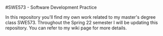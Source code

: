#SWE573 - Software Development Practice

In this repository you'll find my own work related to my master's degree class SWE573. Throughout the Spring 22 semester I will be updating this repository. You can refer to my wiki page for more details.